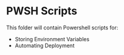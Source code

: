 # PWSH Scripts
This folder will contain Powershell scripts for:
- Storing Environment Variables
- Automating Deployment

